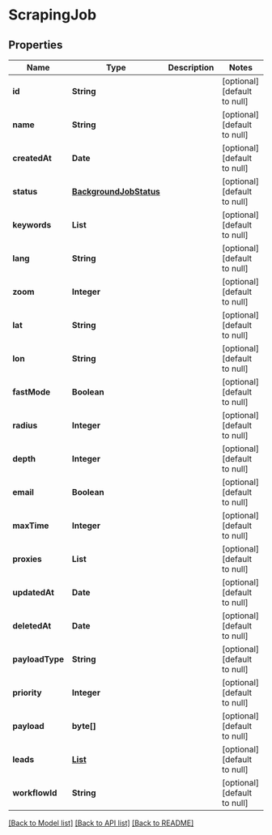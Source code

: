 # ScrapingJob
## Properties

| Name | Type | Description | Notes |
|------------ | ------------- | ------------- | -------------|
| **id** | **String** |  | [optional] [default to null] |
| **name** | **String** |  | [optional] [default to null] |
| **createdAt** | **Date** |  | [optional] [default to null] |
| **status** | [**BackgroundJobStatus**](BackgroundJobStatus.md) |  | [optional] [default to null] |
| **keywords** | **List** |  | [optional] [default to null] |
| **lang** | **String** |  | [optional] [default to null] |
| **zoom** | **Integer** |  | [optional] [default to null] |
| **lat** | **String** |  | [optional] [default to null] |
| **lon** | **String** |  | [optional] [default to null] |
| **fastMode** | **Boolean** |  | [optional] [default to null] |
| **radius** | **Integer** |  | [optional] [default to null] |
| **depth** | **Integer** |  | [optional] [default to null] |
| **email** | **Boolean** |  | [optional] [default to null] |
| **maxTime** | **Integer** |  | [optional] [default to null] |
| **proxies** | **List** |  | [optional] [default to null] |
| **updatedAt** | **Date** |  | [optional] [default to null] |
| **deletedAt** | **Date** |  | [optional] [default to null] |
| **payloadType** | **String** |  | [optional] [default to null] |
| **priority** | **Integer** |  | [optional] [default to null] |
| **payload** | **byte[]** |  | [optional] [default to null] |
| **leads** | [**List**](Lead.md) |  | [optional] [default to null] |
| **workflowId** | **String** |  | [optional] [default to null] |

[[Back to Model list]](../README.md#documentation-for-models) [[Back to API list]](../README.md#documentation-for-api-endpoints) [[Back to README]](../README.md)

